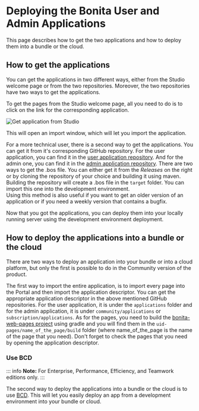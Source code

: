 # Deploying the Bonita User and Admin Applications

This page describes how to get the two applications and how to deploy them into a bundle or the cloud.

## How to get the applications 

You can get the applications in two different ways, either from the Studio welcome page or from the two repositories.
Moreover, the two repositories have two ways to get the applications.

To get the pages from the Studio welcome page, all you need to do is to click on the link for the corresponding application.

![Get application from Studio](images/application-deploy/studio-get-application.JPG)

This will open an import window, which will let you import the application.

For a more technical user, there is a second way to get the applications. You can get it from it's corresponding GitHub repository. 
For the user application, you can find it in the [user application repository](https://github.com/bonitasoft/bonita-user-application/).
And for the admin one, you can find it in the [admin application repository](https://github.com/bonitasoft/bonita-admin-application/).
There are two ways to get the .bos file. You can either get it from the *Releases* on the right or by cloning the repository of your choice and building it using maven.
Building the repository will create a .bos file in the ```target``` folder. You can import this one into the development environment.
<br>Using this method is also useful if you want to get an older version of an application or if you need a weekly version that contains a bugfix.

Now that you got the applications, you can deploy them into your locally running server using the development environment deployment.

## How to deploy the applications into a bundle or the cloud

There are two ways to deploy an application into your bundle or into a cloud platform, but only the first is possible to do in the Community version of the product.

The first way to import the entire application, is to import every page into the Portal and then import the application descriptor. 
You can get the appropriate application descriptor in the above mentioned GitHub repositories. 
For the user application, it is under the ```applications``` folder and for the admin application, it is under ```community/applications``` or ```subscription/applications```.
As for the pages, you need to build the [bonita-web-pages project](https://github.com/bonitasoft/bonita-web-pages) using gradle and you will find them in the ```uid-pages/name_of_the_page/build``` folder (where name_of_the_page is the name of the page that you need).
Don't forget to check the pages that you need by opening the application descriptor.

### Use BCD

::: info
**Note:** For Enterprise, Performance, Efficiency, and Teamwork editions only.
:::

The second way to deploy the applications into a bundle or the cloud is to use [BCD](https://documentation.bonitasoft.com/bcd//_manage_living_application). 
This will let you easily deploy an app from a development environment into your bundle or cloud.

